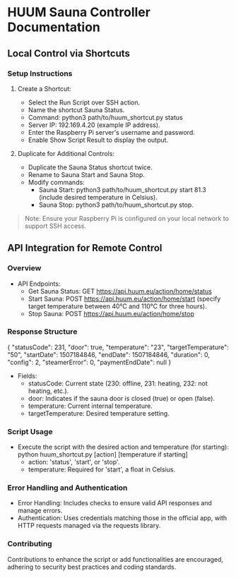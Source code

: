 # HUUM Sauna Controller Documentation

## Local Control via Shortcuts

### Setup Instructions
1. Create a Shortcut:
   - Select the Run Script over SSH action.
   - Name the shortcut Sauna Status.
   - Command: python3 path/to/huum_shortcut.py status
   - Server IP: 192.169.4.20 (example IP address).
   - Enter the Raspberry Pi server's username and password.
   - Enable Show Script Result to display the output.

2. Duplicate for Additional Controls:
   - Duplicate the Sauna Status shortcut twice.
   - Rename to Sauna Start and Sauna Stop.
   - Modify commands:
     - Sauna Start: python3 path/to/huum_shortcut.py start 81.3 (include desired temperature in Celsius).
     - Sauna Stop: python3 path/to/huum_shortcut.py stop.

> Note: Ensure your Raspberry Pi is configured on your local network to support SSH access.

## API Integration for Remote Control

### Overview
- API Endpoints:
  - Get Sauna Status: GET https://api.huum.eu/action/home/status
  - Start Sauna: POST https://api.huum.eu/action/home/start (specify target temperature between 40°C and 110°C for three hours).
  - Stop Sauna: POST https://api.huum.eu/action/home/stop

### Response Structure
{
  "statusCode": 231,
  "door": true,
  "temperature": "23",
  "targetTemperature": "50",
  "startDate": 1507184846,
  "endDate": 1507184846,
  "duration": 0,
  "config": 2,
  "steamerError": 0,
  "paymentEndDate": null
}
- Fields:
  - statusCode: Current state (230: offline, 231: heating, 232: not heating, etc.).
  - door: Indicates if the sauna door is closed (true) or open (false).
  - temperature: Current internal temperature.
  - targetTemperature: Desired temperature setting.

### Script Usage
- Execute the script with the desired action and temperature (for starting):
  python huum_shortcut.py [action] [temperature if starting]
  - action: 'status', 'start', or 'stop'.
  - temperature: Required for 'start', a float in Celsius.

### Error Handling and Authentication
- Error Handling: Includes checks to ensure valid API responses and manage errors.
- Authentication: Uses credentials matching those in the official app, with HTTP requests managed via the requests library.

### Contributing
Contributions to enhance the script or add functionalities are encouraged, adhering to security best practices and coding standards.
